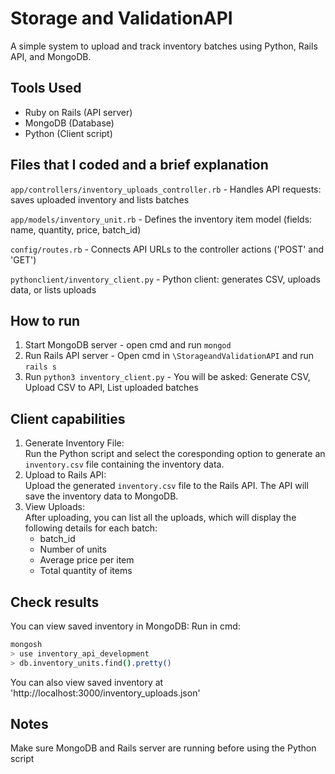 # Storage and ValidationAPI

A simple system to upload and track inventory batches using Python, Rails API, and MongoDB.

## Tools Used
- Ruby on Rails (API server)
- MongoDB (Database)
- Python (Client script)

## Files that I coded and a brief explanation

`app/controllers/inventory_uploads_controller.rb` - Handles API requests: saves uploaded inventory and lists batches

`app/models/inventory_unit.rb` - Defines the inventory item model (fields: name, quantity, price, batch_id)

`config/routes.rb` - Connects API URLs to the controller actions ('POST' and 'GET')

`pythonclient/inventory_client.py` - Python client: generates CSV, uploads data, or lists uploads

## How to run

1. Start MongoDB server - open cmd and run `mongod`
1. Run Rails API server - Open cmd in `\StorageandValidationAPI` and run `rails s`
1. Run `python3 inventory_client.py` - You will be asked: Generate CSV, Upload CSV to API, List uploaded batches

## Client capabilities
1. Generate Inventory File:  
   Run the Python script and select the coresponding option to generate an `inventory.csv` file containing the inventory data.
1. Upload to Rails API:  
   Upload the generated `inventory.csv` file to the Rails API. The API will save the inventory data to MongoDB.
1. View Uploads:  
   After uploading, you can list all the uploads, which will display the following details for each batch:
   - batch_id
   - Number of units
   - Average price per item
   - Total quantity of items

## Check results
You can view saved inventory in MongoDB: Run in cmd:
```bash
mongosh
> use inventory_api_development
> db.inventory_units.find().pretty()
```

You can also view saved inventory at 'http://localhost:3000/inventory_uploads.json'

## Notes
Make sure MongoDB and Rails server are running before using the Python script